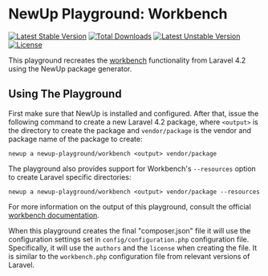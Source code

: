 # NewUp Playground: Workbench

[![Latest Stable Version](https://poser.pugx.org/newup-playground/workbench/v/stable)](https://packagist.org/packages/newup-playground/workbench) [![Total Downloads](https://poser.pugx.org/newup-playground/workbench/downloads)](https://packagist.org/packages/newup-playground/workbench) [![Latest Unstable Version](https://poser.pugx.org/newup-playground/workbench/v/unstable)](https://packagist.org/packages/newup-playground/workbench) [![License](https://poser.pugx.org/newup-playground/workbench/license)](https://packagist.org/packages/newup-playground/workbench)

This playground recreates the [workbench](https://github.com/laravel/framework/tree/4.2/src/Illuminate/Workbench) functionality from Laravel 4.2 using the NewUp package generator.

## Using The Playground

First make sure that NewUp is installed and configured. After that, issue the following command to create a new Laravel 4.2 package, where `<output>` is the directory to create the package and `vendor/package` is the vendor and package name of the package to create:

~~~
newup a newup-playground/workbench <output> vendor/package
~~~

The playground also provides support for Workbench's `--resources` option to create Laravel specific directories:

~~~
newup a newup-playground/workbench <output> vendor/package --resources
~~~

For more information on the output of this playground, consult the official [workbench documentation](http://laravel.com/docs/4.2/packages).

When this playground creates the final "composer.json" file it will use the configuration settings set in `config/configuration.php` configuration file. Specifically, it will use the `authors` and the `license` when creating the file. It is similar to the `workbench.php` configuration file from relevant versions of Laravel.